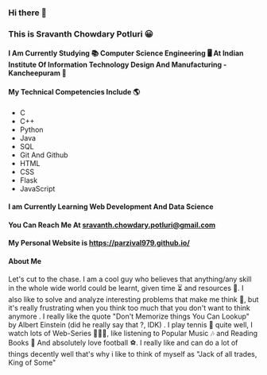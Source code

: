 ### Hi there 👋
### This is Sravanth Chowdary Potluri 😀
#### I Am Currently Studying 📚 Computer Science Engineering 🖥 At Indian Institute Of Information Technology Design And Manufacturing - Kancheepuram 🏫
#### My Technical Competencies Include 🌎
- C
- C++
- Python
- Java
- SQL
- Git And Github
- HTML
- CSS
- Flask
- JavaScript
#### I am Currently Learning Web Development And Data Science 
#### You Can Reach Me At sravanth.chowdary.potluri@gmail.com
#### My Personal Website is https://parzival979.github.io/
#### About Me
Let's cut to the chase. I am a cool guy who believes that anything/any skill in the whole wide world could be learnt, given time ⏳ and resources 📕. I also like to solve and analyze interesting problems that make me think 🤔, but it's really frustrating when you think too much that you don't want to think anymore . I really like the quote "Don't Memorize things You Can Lookup" by Albert Einstein (did he really say that ?, IDK) . I play tennis 🎾 quite well, I watch lots of Web-Series 👨🏻‍💻, like listening to Popular Music 🎶 and Reading Books 📖 And absolutely love football ⚽️. I really like and can do a lot of things decently well that's why i like to think of myself as "Jack of all trades, King of Some" 

<!--
**parzival979/parzival979** is a ✨ _special_ ✨ repository because its `README.md` (this file) appears on your GitHub profile.

Here are some ideas to get you started:

- 🔭 I’m currently working on ...
- 🌱 I’m currently learning ...
- 👯 I’m looking to collaborate on ...
- 🤔 I’m looking for help with ...
- 💬 Ask me about ...
- 📫 How to reach me: ...
- 😄 Pronouns: ...
- ⚡ Fun fact: ...
-->



